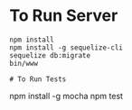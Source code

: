 # To Run Server
````
npm install
npm install -g sequelize-cli
sequelize db:migrate
bin/www

# To Run Tests
````
npm install -g mocha
npm test
